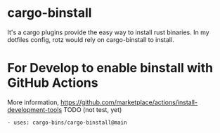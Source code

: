 # cargo-binstall

It's a cargo plugins provide the easy way to install rust binaries.
In my dotfiles config, rotz would rely on cargo-binstall to install.


# For Develop to enable binstall with GitHub Actions

More information, https://github.com/marketplace/actions/install-development-tools
TODO  (not test, yet)

```
- uses: cargo-bins/cargo-binstall@main
```


